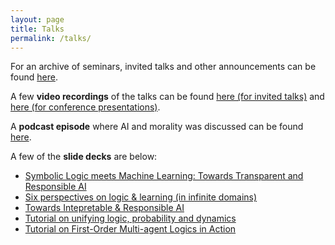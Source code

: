 ```yaml
---
layout: page
title: Talks
permalink: /talks/
---
```

For an archive of seminars, invited talks and other announcements can be found [here](/news/).

<!--For an archive of seminars, invited talks and other announcements can be found [here](/news/) and [in my twitter feed](https://twitter.com/vaishakbelle). *   [Towards Intepretable & Responsible AI](/2018/10/24/towards-intepretable-responsible-ai.html) [**(video)**](https://www.youtube.com/watch?v=yA6DD9kjzLE&t=1s)
*   [Tutorial on unifying logic, probability and dynamics](/2017/08/12/tutorial-on-unifying-logic-dynamics-and.html)
*   [Probabilistic Planning by Probabilistic Programming: Semantics, Inference and Learning](/2018/10/28/probabilistic-planning-by-probabilistic.html)
*   [Effective inference and learning with probabilistic logical models in continuous domains](/2018/08/28/acai-2018-summer-school-on-statistical-relational.html) [**(video)**](https://www.youtube.com/watch?v=KE00My6cLcQ&t=2s) 

For **seminars, invited talks** and other **announcements,** I mostly use [twitter.](https://twitter.com/vaishakbelle) *But* for posterity sake, I also keep [this report](https://spikenow.com/collab/?id=SIjnWE9remXL6vPKrgF3FIYvY9B1tSApaCFpyvyQIDQ). -->

A few **video recordings** of the talks can be found [here (for invited talks)](https://www.youtube.com/playlist?list=PLI5qUrwTNc7PBkjEhOHsF8xZ0rwc8zWzy) and [here (for conference presentations)](https://www.youtube.com/playlist?list=PLI5qUrwTNc7NoPeQYyfBObap4sCdsw5xJ). 

A **podcast episode** where AI and morality was discussed can be found [here](https://podbay.fm/p/the-reluctant-theologian-podcast/e/1579050000). 

A few of the **slide decks** are below:

*   [Symbolic Logic meets Machine Learning: Towards Transparent and Responsible AI](https://www.evernote.com/shard/s7/client/snv?isnewsnv=true&noteGuid=95d3635a-4412-438e-a12b-af97adbd89cb&noteKey=e38888eb135a1284c62c2576d2560285&sn=https%3A%2F%2Fwww.evernote.com%2Fshard%2Fs7%2Fsh%2F95d3635a-4412-438e-a12b-af97adbd89cb%2Fe38888eb135a1284c62c2576d2560285&title=AI%2BForum%2B2019)
*   [Six perspectives on logic & learning (in infinite domains)](https://www.evernote.com/shard/s7/client/snv?isnewsnv=true&noteGuid=79168730-259f-4b41-85c2-4129333c078b&noteKey=3a4304ff805fe60ab05ebde60c1c7e04&sn=https%3A%2F%2Fwww.evernote.com%2Fshard%2Fs7%2Fsh%2F79168730-259f-4b41-85c2-4129333c078b%2F3a4304ff805fe60ab05ebde60c1c7e04&title=Dagstuhl%2B2019)
*   [Towards Intepretable & Responsible AI](https://www.evernote.com/shard/s7/sh/beab131f-5a97-4780-9d6e-1b850f63fd1d/86bcece1d7d11a626d5eb3424a363ce1) 
*   [Tutorial on unifying logic, probability and dynamics](https://www.evernote.com/shard/s7/sh/f2242d1c-22dd-4fb7-87ed-402561729e27/af442c3b96f702016c529acf4aecb77e)
*   [Tutorial on First-Order Multi-agent Logics in Action](https://www.evernote.com/shard/s7/sh/208203d5-8ca7-4880-b7fd-5c688567685a/90582949ae4945de98387b6b35a7eda3)

<!-- *   [Probabilistic Planning by Probabilistic Programming: Semantics, Inference and Learning](/2018/10/28/probabilistic-planning-by-probabilistic.html)
*   [Effective inference and learning with probabilistic logical models in continuous domains](/2018/08/28/acai-2018-summer-school-on-statistical-relational.html) 
*   [Perspectives on Explainable AI](/2018/02/23/building-trust-in-ai-workshop.html)
*   [Decision-theoretic planning via probabilistic programming](/2017/11/13/talk-at-the-university-of-oxford.html) -->

